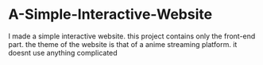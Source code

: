# A-Simple-Interactive-Website
I made a simple interactive website. this project contains only the front-end part. the theme of the website is that of a anime streaming platform.
it doesnt use anything complicated
